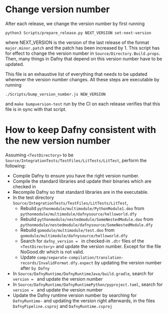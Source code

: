 # Change version number

After each release, we change the version number by first running

    python3 Scripts/prepare_release.py NEXT_VERSION set-next-version

where NEXT_VERSION is the version of the last release of the format
`major.minor.patch` and the patch has been increased by 1. This script
has for effect to change the version number in `Source/Directory.Build.props`.
Then, many things in Dafny that depend on this version number have to be
updated.

This file is an exhaustive list of everything that needs to be updated
whenever the version number changes. All these steps are
executable by running

    ./Scripts/bump_version_number.js NEW_VERSION

and `make bumpversion-test` run by the CI on each release
verifies that this file is in sync with that script.

# How to keep Dafny consistent with the new version number

Assuming `<TestDirectory>` to be `Source/IntegrationTests/TestFiles/LitTests/LitTest`,
perform the following:
* Compile Dafny to ensure you have the right version number.
* Compile the standard libraries and update their binaries which are checked in
* Recompile Dafny so that standard libraries are in the executable.
* In the test directory `Source/IntegrationTests/TestFiles/LitTests/LitTest`,
  * Rebuild `pythonmodule/multimodule/PythonModule1.doo` from `pythonmodule/multimodule/dafnysource/helloworld.dfy`
  * Rebuild `pythonmodule/nestedmodule/SomeNestedModule.doo` from `pythonmodule/nestedmodule/dafnysource/SomeNestedModule.dfy`
  * Rebuild `gomodule/multimodule/test.doo` from `gomodule/multimodule/dafnysource/helloworld.dfy`
  * Search for `dafny_version = ` in checked-in `.dtr` files of the `<TestDirectory>`
   and update the version number.
    Except for the file NoGood.dtr which is not valid.
  * Update `comp/separate-compilation/translation-records/InvalidFormat.dfy.expect` by updating the version number after `by Dafny ` 
* In `Source/DafnyRuntime/DafnyRuntimeJava/build.gradle`, search for `version = ` and update the version number
* In `Source/DafnyRuntime/DafnyRuntimePython/pyproject.toml`, search for `version = ` and update the version number
* Update the Dafny runtime version number by searching for `DafnyRuntime-` and updating the version right afterwards, in the files `DafnyPipeline.csproj` and `DafnyRuntime.csproj`